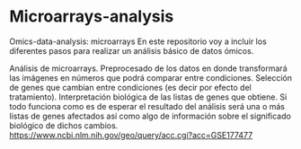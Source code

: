 # Microarrays-analysis
Omics-data-analysis: microarrays
En este repositorio voy a incluir los diferentes pasos para realizar un análisis básico de datos ómicos.

Análisis de microarrays.
Preprocesado de los datos en donde transformará las imágenes en números que podrá comparar entre condiciones.
Selección de genes que cambian entre condiciones (es decir por efecto del tratamiento).
Interpretación biológica de las listas de genes que obtiene. Si todo funciona como es de esperar el resultado del análisis será una o más listas de genes afectados así como algo de información sobre el significado biológico de dichos cambios.
https://www.ncbi.nlm.nih.gov/geo/query/acc.cgi?acc=GSE177477
